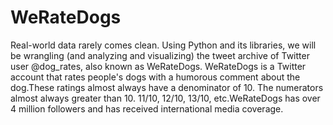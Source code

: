 # WeRateDogs
Real-world data rarely comes clean. Using Python and its libraries, we will be wrangling (and analyzing and visualizing)  the tweet archive of Twitter user @dog_rates, also known as WeRateDogs. WeRateDogs is a Twitter account that rates people's dogs with a humorous comment about the dog.These ratings almost always have a denominator of 10. The numerators almost always greater than 10. 11/10, 12/10, 13/10, etc.WeRateDogs has over 4 million followers and has received international media coverage.
